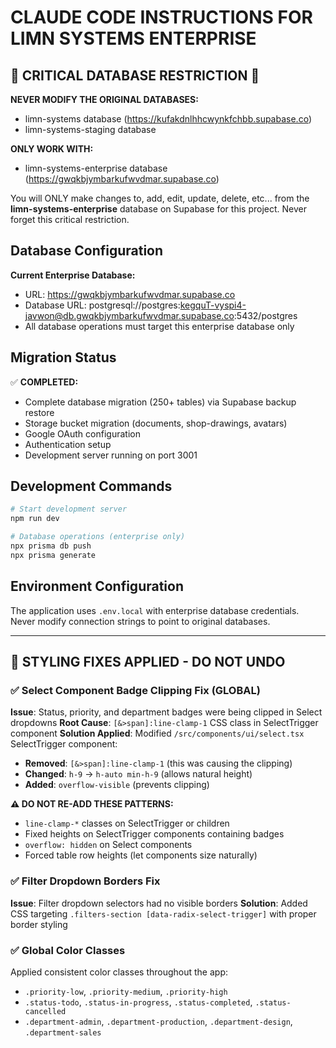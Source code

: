 # CLAUDE CODE INSTRUCTIONS FOR LIMN SYSTEMS ENTERPRISE

## 🚨 CRITICAL DATABASE RESTRICTION 🚨

**NEVER MODIFY THE ORIGINAL DATABASES:**
- limn-systems database (https://kufakdnlhhcwynkfchbb.supabase.co)
- limn-systems-staging database

**ONLY WORK WITH:**
- limn-systems-enterprise database (https://gwqkbjymbarkufwvdmar.supabase.co)

You will ONLY make changes to, add, edit, update, delete, etc... from the **limn-systems-enterprise** database on Supabase for this project. Never forget this critical restriction.

## Database Configuration

**Current Enterprise Database:**
- URL: https://gwqkbjymbarkufwvdmar.supabase.co
- Database URL: postgresql://postgres:kegquT-vyspi4-javwon@db.gwqkbjymbarkufwvdmar.supabase.co:5432/postgres
- All database operations must target this enterprise database only

## Migration Status

✅ **COMPLETED:**
- Complete database migration (250+ tables) via Supabase backup restore
- Storage bucket migration (documents, shop-drawings, avatars)
- Google OAuth configuration
- Authentication setup
- Development server running on port 3001

## Development Commands

```bash
# Start development server
npm run dev

# Database operations (enterprise only)
npx prisma db push
npx prisma generate
```

## Environment Configuration

The application uses `.env.local` with enterprise database credentials. Never modify connection strings to point to original databases.

---

## 🎨 STYLING FIXES APPLIED - DO NOT UNDO

### ✅ Select Component Badge Clipping Fix (GLOBAL)
**Issue**: Status, priority, and department badges were being clipped in Select dropdowns
**Root Cause**: `[&>span]:line-clamp-1` CSS class in SelectTrigger component
**Solution Applied**: Modified `/src/components/ui/select.tsx` SelectTrigger component:
- **Removed**: `[&>span]:line-clamp-1` (this was causing the clipping)
- **Changed**: `h-9` → `h-auto min-h-9` (allows natural height)
- **Added**: `overflow-visible` (prevents clipping)

**⚠️ DO NOT RE-ADD THESE PATTERNS:**
- `line-clamp-*` classes on SelectTrigger or children
- Fixed heights on SelectTrigger components containing badges
- `overflow: hidden` on Select components
- Forced table row heights (let components size naturally)

### ✅ Filter Dropdown Borders Fix
**Issue**: Filter dropdown selectors had no visible borders
**Solution**: Added CSS targeting `.filters-section [data-radix-select-trigger]` with proper border styling

### ✅ Global Color Classes
Applied consistent color classes throughout the app:
- `.priority-low`, `.priority-medium`, `.priority-high`
- `.status-todo`, `.status-in-progress`, `.status-completed`, `.status-cancelled`
- `.department-admin`, `.department-production`, `.department-design`, `.department-sales`